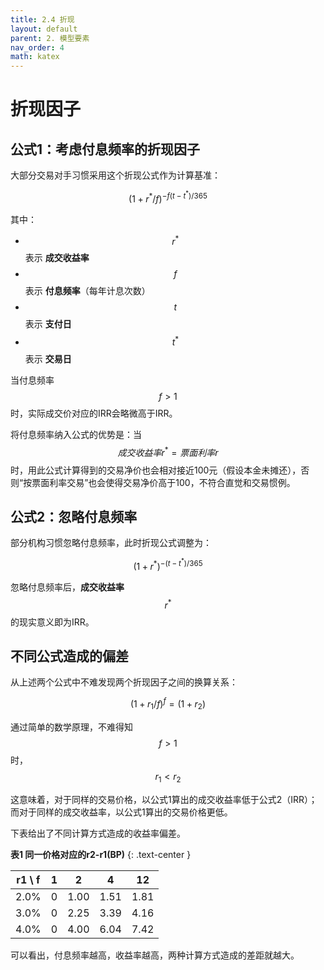 ```yaml
---
title: 2.4 折现
layout: default
parent: 2. 模型要素
nav_order: 4
math: katex
---
```


# 折现因子

## 公式1：考虑付息频率的折现因子

大部分交易对手习惯采用这个折现公式作为计算基准：

$$
 \left ( 1 + r^{*}/f \right )^{-f\left (t-t^{*}\right )/365}
$$

其中：
- $$r^{*}$$ 表示 **成交收益率**
- $$f$$ 表示 **付息频率**（每年计息次数）
- $$t$$ 表示 **支付日**
- $$t^{*}$$ 表示 **交易日**

当付息频率 $$f > 1$$ 时，实际成交价对应的IRR会略微高于IRR。

将付息频率纳入公式的优势是：当 $$成交收益率r^{*} = 票面利率r$$ 时，用此公式计算得到的交易净价也会相对接近100元（假设本金未摊还），否则“按票面利率交易”也会使得交易净价高于100，不符合直觉和交易惯例。

## 公式2：忽略付息频率

部分机构习惯忽略付息频率，此时折现公式调整为：

$$
 \left ( 1 + r^{*}\right )^{-\left (t-t^{*}\right )/365}
$$

忽略付息频率后，**成交收益率**$$r^{*}$$的现实意义即为IRR。

## 不同公式造成的偏差

从上述两个公式中不难发现两个折现因子之间的换算关系：

$$
 \left ( 1 + r_1/f \right )^{f} = \left ( 1 + r_2 \right )
$$

通过简单的数学原理，不难得知 $$f>1$$ 时，$$ r_1 < r_2$$

这意味着，对于同样的交易价格，以公式1算出的成交收益率低于公式2（IRR）；而对于同样的成交收益率，以公式1算出的交易价格更低。

下表给出了不同计算方式造成的收益率偏差。

**表1 同一价格对应的r2-r1(BP)**
{: .text-center }

| r1 \ f | 1   | 2    | 4    | 12   |
| ------ | --- | ---- | ---- | ---- |
| 2.0%   | 0   | 1.00 | 1.51 | 1.81 |
| 3.0%   | 0   | 2.25 | 3.39 | 4.16 |
| 4.0%   | 0   | 4.00 | 6.04 | 7.42 |

可以看出，付息频率越高，收益率越高，两种计算方式造成的差距就越大。